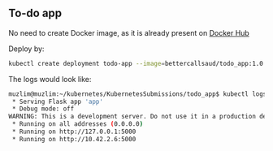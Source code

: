 ## To-do app

No need to create Docker image, as it is already present on [Docker Hub](https://hub.docker.com/r/bettercallsaud/todo_app/tags)

Deploy by:
```sh
kubectl create deployment todo-app --image=bettercallsaud/todo_app:1.0.0
```

The logs would look like:

```sh
muzlim@muzlim:~/kubernetes/KubernetesSubmissions/todo_app$ kubectl logs -f todo-app-5d5cc8dc75-h9xhh
 * Serving Flask app 'app'
 * Debug mode: off
WARNING: This is a development server. Do not use it in a production deployment. Use a production WSGI server instead.
 * Running on all addresses (0.0.0.0)
 * Running on http://127.0.0.1:5000
 * Running on http://10.42.2.6:5000
```